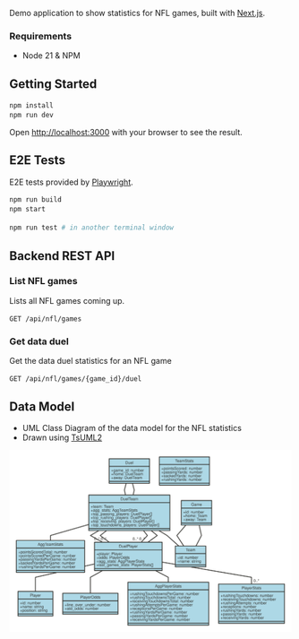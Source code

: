 Demo application to show statistics for NFL games, built with [Next.js](https://nextjs.org/).

### Requirements

- Node 21 & NPM

## Getting Started

```bash
npm install
npm run dev
```

Open [http://localhost:3000](http://localhost:3000) with your browser to see the result.

## E2E Tests

E2E tests provided by [Playwright](https://playwright.dev/).

```bash
npm run build
npm start

npm run test # in another terminal window
```

## Backend REST API

### List NFL games

Lists all NFL games coming up.

`GET /api/nfl/games`

### Get data duel

Get the data duel statistics for an NFL game

`GET /api/nfl/games/{game_id}/duel`

## Data Model

- UML Class Diagram of the data model for the NFL statistics
- Drawn using [TsUML2](https://github.com/demike/TsUML2)

![data model](data_model.svg)
